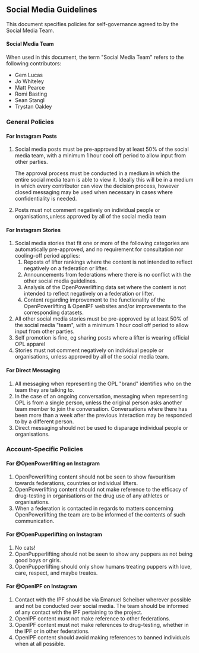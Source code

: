## Social Media Guidelines

This document specifies policies for self-governance agreed to by the Social Media Team.

#### Social Media Team

When used in this document, the term "Social Media Team" refers to the following contributors:
 - Gem Lucas
 - Jo Whiteley
 - Matt Pearce
 - Romi Basting
 - Sean Stangl
 - Trystan Oakley

### General Policies

#### For Instagram Posts

1. Social media posts must be pre-approved by at least 50% of the social media team, with a minimum 1 hour cool off period to allow input from other parties.

	The approval process must be conducted in a medium in which the entire social media team is able to view it. Ideally this will be in a medium in which every contributor can view the decision process, however closed messaging may be used when necessary in cases where confidentiality is needed.

2. Posts must not comment negatively on individual people or organisations,unless approved by all of the social media team

#### For Instagram Stories

1. Social media stories that fit one or more of the following categories are automatically pre-approved, and no requirement for consultation nor cooling-off period applies:
	1. Reposts of lifter rankings where the content is not intended to reflect negatively on a federation or lifter.
	2. Announcements from federations where there is no conflict with the other social media guidelines.
	3. Analysis of the OpenPowerlifting data set where the content is not intended to reflect negatively on a federation or lifter.
	4. Content regarding improvement to the functionality of the OpenPowerlifting & OpenIPF websites and/or improvements to the corresponding datasets.
2. All other social media stories must be pre-approved by at least 50% of the social media "team", with a minimum 1 hour cool off period to allow input from other parties.
3. Self promotion is fine, eg sharing posts where a lifter is wearing official OPL apparel
4. Stories must not comment negatively on individual people or organisations, unless approved by all of the social media team.

#### For Direct Messaging

1. All messaging when representing the OPL "brand" identifies who on the team they are talking to.
2. In the case of an ongoing conversation, messaging when representing OPL is from a single person, unless the original person asks another team member to join the conversation. Conversations where there has been more than a week after the previous interaction may be responded to by a different person.
3. Direct messaging should not be used to disparage individual people or organisations.

### Account-Specific Policies

#### For @OpenPowerlifting on Instagram

1. OpenPowerlifting content should not be seen to show favouritism towards federations, countries or individual lifters.
2. OpenPowerlifting content should not make reference to the efficacy of drug-testing in organisations or the drug use of any athletes or organisations.
3.  When a federation is contacted in regards to matters concerning OpenPowerlifting the team are to be informed of the contents of such communication.

#### For @OpenPupperlifting on Instagram

1. No cats! 
2. OpenPupperlifting should not be seen to show any puppers as not being good boys or girls.
3. OpenPupperlifting should only show humans treating puppers with love, care, respect, and maybe treatos.

#### For @OpenIPF on Instagram

1. Contact with the IPF should be via Emanuel Scheiber wherever possible and not be conducted over social media. The team should be informed of any contact with the IPF pertaining to the project.
2. OpenIPF content must not make reference to other federations.
3. OpenIPF content must not make references to drug-testing, whether in the IPF or in other federations.
4. OpenIPF content should avoid making references to banned individuals when at all possible.
